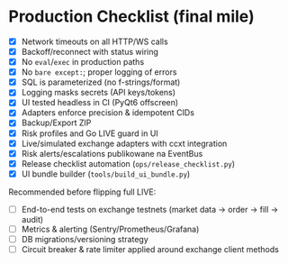 # Production Checklist (final mile)

- [x] Network timeouts on all HTTP/WS calls
- [x] Backoff/reconnect with status wiring
- [x] No `eval`/`exec` in production paths
- [x] No `bare except:`; proper logging of errors
- [x] SQL is parameterized (no f-strings/format)
- [x] Logging masks secrets (API keys/tokens)
- [x] UI tested headless in CI (PyQt6 offscreen)
- [x] Adapters enforce precision & idempotent CIDs
- [x] Backup/Export ZIP
- [x] Risk profiles and Go LIVE guard in UI
- [x] Live/simulated exchange adapters with ccxt integration
- [x] Risk alerts/escalations publikowane na EventBus
- [x] Release checklist automation (`ops/release_checklist.py`)
- [x] UI bundle builder (`tools/build_ui_bundle.py`)

Recommended before flipping full LIVE:
- [ ] End-to-end tests on exchange testnets (market data → order → fill → audit)
- [ ] Metrics & alerting (Sentry/Prometheus/Grafana)
- [ ] DB migrations/versioning strategy
- [ ] Circuit breaker & rate limiter applied around exchange client methods
